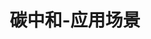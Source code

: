---
{
    layout: Layout,
    isCTrading: true,
    title: 碳中和-应用场景,
    appTitleContent: {
        title: 碳核查,
        subTitle: 全流程信息透明，全方位数据监控，一站式核查监管,
        bg_banner: carbonneutral_banner.png
    },
    sceneStatusContent: {
        title: 场景现状及痛点,
        choose: 2,
        sceneStatusList: [
            {
                text: 信息化程度低,
                description: 现在的碳核查流程缺乏信息化系统支持，需要手动地采集数据、编撰碳核查报告、储存碳排放数据等，效率较低
            },
            {
                text: 缺乏有效监管手段,
                description: 缺乏实时自动化监管，可能出现应付核查、核查前后排放状态不一的现象
            },
            {
                text: 流程重复，出错率高,
                description: 企业编撰报告时可能有意或无意出错，需要第三方核查机构审核，而第三方核查机构的数据采集、验证工作又与企业采集上报的工作有所重复
            },
            {
                text: 数据缺失，核查困难,
                description: 排放数据核查过程中，有许多历史数据已经遗失，给核查带来麻烦
            },
            {
                text: 数据采集、存储、审计成本高,
                description: 各种报告的收集和递送慢、储存成本高、后期审计和验证困难
            },
            {
                text: 数据隐私安全性低,
                description: 同一园区内多家企业统一编撰报告时容易出现企业生产、经营数据的泄露
            },
        ]
    },
    plansContent: {
        plansTitle: 方案简介,
        plansIntro: [
            {
                intro: 2020 年 9 月 22 日，在 75 届联合国大会上，习近平主席宣布中国将力争 2030 年前碳达峰、努力争取 2060 年前实现碳中和。之后，「碳达峰」和「碳中和」成为热点话题。碳排放权交易制度可以市场化定价，在控排减排的同时做到供需效率最大化。在碳排放权交易环节之前，企业的碳排放量确定需经过检测-报告-核查（MRV）三个流程。区块链及物联网解决方案可以强力赋能碳排放量确定核查环节，方便快捷地串联「检测-报告-核查-交易-清算」全流程。
            },
        ],
        productTitle: 方案优势,
        advantageList: [
            {
                iconName: xinxihua.png,
                advantageText: 提高采集环节信息化程度,
                description: 对物联网数据采集设备（传感器等）赋予链上身份ID，对采集的原始数据进行加密处理并传输至大数据存储平台，拥有查看权限的核查方可解密并查看原始数据。同时，数据指纹（哈希值）上链存证，便于未来查看或监管方校验。另外，内嵌于链上的智能合约系统也可以对数据进行全自动的计算，在数据不全、异常等条件下自动执行通知、告警等动作。核查方在核查数据无误后，相关数据自动连入碳登记及交易所，无缝衔接余额和 CCER 交易环节，做到核查-交易全流程流畅信息化
            },
            {
                iconName: shujuzhenshi.png,
                advantageText: 确保源头数据真实性,
                description: 公私钥身份验证技术可杜绝信息输出方造假。企业无法利用其他传感器（或别类数据终端）的数据代替指定传感器的数据，也可以避免因人工操作失误造成的数据录入错误或者数据遗失，这样可以简化现场核查的流程。另外，区块链的链式结构可以保证数据在传输过程中无法被篡改，进一步确保数据真实性
            },
            {
                iconName: xinxikesu.png,
                advantageText: 环节透明，信息可溯,
                description: 区块链链上数据具有可追溯性，遇到任何问题迅速追溯定位至源头；一方面可以防止原始数据记录被篡改，另一方面也便于在数据出现问题后及时发现、快速修正
            },
            {
                iconName: cunzhengjilu.png,
                advantageText: NFT 存证记录企业碳排放余额,
                description: 当企业的碳排放数据完成核查后，可以对企业碳数据进行多维度复杂建模，用 NFT 生成企业的「碳排放余额名片」；企业名片不仅可以反映企业当前的余额情况，而且可以做到历史交易记录可查、实时交易数据更新。上接 MRV 体系，下承交易环节，企业 NFT 碳名片在降低了登记成本的同时减小了虚假交易的可能性
            },
            {
                iconName: zhinengheyue.png,
                advantageText: 智能合约自动执行碳交易,
                description: 在企业进入碳市场进行余额交易环节时，智能合约可以支撑交易平台自动、公正地执行交易、结算余额。与此同时，采用隐私计算技术保存交易信息，可以防止企业生产经营信息在交易中泄漏
            },
            {
                iconName: duofangxietong.png,
                advantageText: 支持多方协同，便于规模化运作,
                description: 区块链的分布式特性从原理上确保了多方合作的便捷性。区块链集合隐私计算技术可以保证链上各方在进行信息共享共用的时候，对某些信息只选择特定有权限的人公开。除了单一企业的碳核查，本方案也可以支持园区/地区的总碳排放量核查
            },
        ]
    },
    processContent: {
        title: 方案架构,
        src: https://irita.bianjie.ai/home/chanpinjiagou_image.png,
    },
}
---